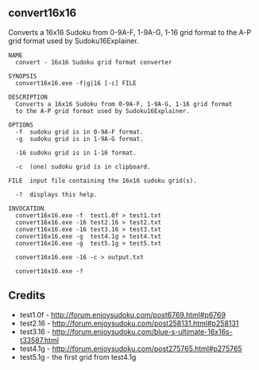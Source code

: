## convert16x16

Converts a 16x16 Sudoku from 0-9A-F, 1-9A-G, 1-16 grid format to the A-P grid format used by Sudoku16Explainer.

```
NAME
  convert - 16x16 Sudoku grid format converter

SYNOPSIS
  convert16x16.exe -f|g|16 [-c] FILE

DESCRIPTION
  Converts a 16x16 Sudoku from 0-9A-F, 1-9A-G, 1-16 grid format
  to the A-P grid format used by Sudoku16Explainer.

OPTIONS
  -f  sudoku grid is in 0-9A-F format.
  -g  sudoku grid is in 1-9A-G format.

  -16 sudoku grid is in 1-16 format.

  -c  (one) sudoku grid is in clipboard.

FILE  input file containing the 16x16 sudoku grid(s).

  -?  displays this help.

INVOCATION
  convert16x16.exe -f  test1.0f > test1.txt
  convert16x16.exe -16 test2.16 > test2.txt
  convert16x16.exe -16 test3.16 > test3.txt
  convert16x16.exe -g  test4.1g > test4.txt
  convert16x16.exe -g  test5.1g > test5.txt

  convert16x16.exe -16 -c > output.txt

  convert16x16.exe -?
```

## Credits

- test1.0f - http://forum.enjoysudoku.com/post6769.html#p6769
- test2.16 - http://forum.enjoysudoku.com/post258131.html#p258131
- test3.16 - http://forum.enjoysudoku.com/blue-s-ultimate-16x16s-t33587.html
- test4.1g - http://forum.enjoysudoku.com/post275765.html#p275765
- test5.1g - the first grid from test4.1g

